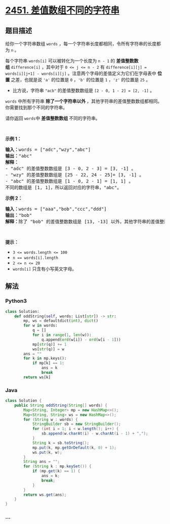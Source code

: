 # [2451. 差值数组不同的字符串](https://leetcode-cn.com/problems/odd-string-difference)

## 题目描述

<!-- 这里写题目描述 -->

<p>给你一个字符串数组 <code>words</code>&nbsp;，每一个字符串长度都相同，令所有字符串的长度都为 <code>n</code>&nbsp;。</p>

<p>每个字符串&nbsp;<code>words[i]</code>&nbsp;可以被转化为一个长度为&nbsp;<code>n - 1</code>&nbsp;的&nbsp;<strong>差值整数数组</strong>&nbsp;<code>difference[i]</code>&nbsp;，其中对于&nbsp;<code>0 &lt;= j &lt;= n - 2</code>&nbsp;有&nbsp;<code>difference[i][j] = words[i][j+1] - words[i][j]</code>&nbsp;。注意两个字母的差值定义为它们在字母表中&nbsp;<strong>位置</strong>&nbsp;之差，也就是说&nbsp;<code>'a'</code>&nbsp;的位置是&nbsp;<code>0</code>&nbsp;，<code>'b'</code>&nbsp;的位置是&nbsp;<code>1</code>&nbsp;，<code>'z'</code>&nbsp;的位置是&nbsp;<code>25</code>&nbsp;。</p>

<ul>
	<li>比方说，字符串&nbsp;<code>"acb"</code>&nbsp;的差值整数数组是&nbsp;<code>[2 - 0, 1 - 2] = [2, -1]</code>&nbsp;。</li>
</ul>

<p><code>words</code>&nbsp;中所有字符串 <strong>除了一个字符串以外</strong>&nbsp;，其他字符串的差值整数数组都相同。你需要找到那个不同的字符串。</p>

<p>请你返回<em>&nbsp;</em><code>words</code>中&nbsp;<strong>差值整数数组</strong>&nbsp;不同的字符串。</p>

<p>&nbsp;</p>

<p><strong>示例 1：</strong></p>

<pre>
<b>输入：</b>words = ["adc","wzy","abc"]
<b>输出：</b>"abc"
<b>解释：</b>
- "adc" 的差值整数数组是 [3 - 0, 2 - 3] = [3, -1] 。
- "wzy" 的差值整数数组是 [25 - 22, 24 - 25]= [3, -1] 。
- "abc" 的差值整数数组是 [1 - 0, 2 - 1] = [1, 1] 。
不同的数组是 [1, 1]，所以返回对应的字符串，"abc"。
</pre>

<p><strong>示例 2：</strong></p>

<pre>
<b>输入：</b>words = ["aaa","bob","ccc","ddd"]
<b>输出：</b>"bob"
<b>解释：</b>除了 "bob" 的差值整数数组是 [13, -13] 以外，其他字符串的差值整数数组都是 [0, 0] 。
</pre>

<p>&nbsp;</p>

<p><strong>提示：</strong></p>

<ul>
	<li><code>3 &lt;= words.length &lt;= 100</code></li>
	<li><code>n == words[i].length</code></li>
	<li><code>2 &lt;= n &lt;= 20</code></li>
	<li><code>words[i]</code>&nbsp;只含有小写英文字母。</li>
</ul>


## 解法

<!-- 这里可写通用的实现逻辑 -->

<!-- tabs:start -->

### **Python3**

<!-- 这里可写当前语言的特殊实现逻辑 -->

```python
class Solution:
    def oddString(self, words: List[str]) -> str:
        mp, ws = defaultdict(int), dict()
        for w in words:
            q = []
            for i in range(1, len(w)):
                q.append(ord(w[i]) - ord(w[i - 1]))
            mp[str(q)] += 1
            ws[str(q)] = w
        ans = ""
        for k in mp.keys():
            if mp[k] == 1:
                ans = k
                break
        return ws[k]
```

### **Java**

<!-- 这里可写当前语言的特殊实现逻辑 -->

```java
class Solution {
    public String oddString(String[] words) {
        Map<String, Integer> mp = new HashMap<>();
        Map<String, String> ws = new HashMap<>();
        for (String w : words) {
            StringBuilder sb = new StringBuilder();
            for (int i = 1; i < w.length(); i++) {
                sb.append(w.charAt(i) - w.charAt(i - 1) + ",");
            }
            String k = sb.toString();
            mp.put(k, mp.getOrDefault(k, 0) + 1);
            ws.put(k, w);
        }
        String ans = "";
        for (String k : mp.keySet()) {
            if (mp.get(k) == 1) {
                ans = k;
                break;
            }
        }
        return ws.get(ans);
    }
}
```

### **...**

```

```

<!-- tabs:end -->
